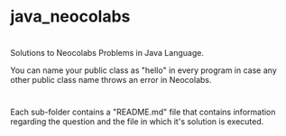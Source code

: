 # java_neocolabs
#
Solutions to Neocolabs Problems in Java Language.

You can name your public class as "hello" in every program in case any other public class name throws an error in Neocolabs.
#
Each sub-folder contains a "README.md" file that contains information regarding the question and the file in which it's solution is executed.
#
